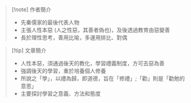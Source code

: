 > [!note] 作者簡介
> - 先秦儒家的最後代表人物
> - 主張人性本惡 (<span class="hi-green">人之性惡，其善者偽也</span>)，及後透過教育由惡變善
> - 長於理性思考，善用比喻，多運用排比、對偶

> [!tip] 文章簡介
> - 人性本惡，須通過後天的教化，學習禮義制度，方可<span class="hi-green">去惡為善</span>
> - 強調後天的學習，重於<span class="hi-green">培養個人修養</span>
> - 所說之「學」，以禮為歸，即道德，旨在「修禮」;「勸」則是「勸勉的意思」
> - 主要探討學習之<span class="hi-green">意義、方法和態度</span>

